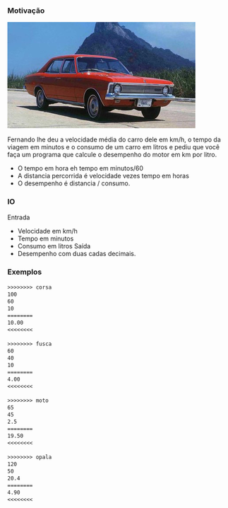 
### Motivação

![carro](https://raw.githubusercontent.com/qxcodefup/assets/master/carro.jpg)

Fernando lhe deu a velocidade média do carro dele em km/h, o tempo da viagem em minutos e o consumo de um carro em litros e pediu que você faça um programa que calcule o desempenho do motor em km por litro.

- O tempo em hora eh tempo em minutos/60
- A distancia percorrida é velocidade vezes tempo em horas
- O desempenho é distancia / consumo.

### IO

Entrada
- Velocidade em km/h
- Tempo em minutos
- Consumo em litros
Saída
- Desempenho com duas cadas decimais.

### Exemplos

```
>>>>>>>> corsa
100
60
10
========
10.00
<<<<<<<<

>>>>>>>> fusca
60
40
10
========
4.00
<<<<<<<<

>>>>>>>> moto
65
45
2.5
========
19.50
<<<<<<<<

>>>>>>>> opala
120
50
20.4
========
4.90
<<<<<<<<

```